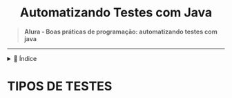 <div name="readme-top">
    <h1 align=center>Automatizando Testes com Java</h1>
</div>

>**Alura - Boas práticas de programação: automatizando testes com java**

---

<details>
    <summary><span>📌 Índice</span></summary>

- [TIPOS DE TESTES](#tipos-de-testes)

</details>

# TIPOS DE TESTES

